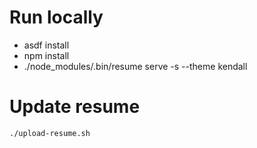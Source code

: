 #  Run locally 

- asdf install
- npm install
- ./node_modules/.bin/resume serve -s --theme kendall

# Update resume

`./upload-resume.sh`



